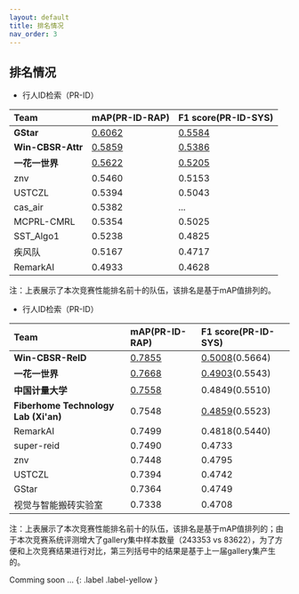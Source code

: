 ```yaml
---
layout: default
title: 排名情况
nav_order: 3
---
```


## 排名情况

* 行人ID检索（PR-ID）

|Team|mAP(PR-ID-RAP)|F1 score(PR-ID-SYS)|
|:----|:----|:----|
|**GStar**|<u>0.6062</u>|<u>0.5584</u>|
|**Win-CBSR-Attr**|<u>0.5859</u>|<u>0.5386</u>|
|**一花一世界**|<u>0.5622</u>|<u>0.5205</u>|
|znv|0.5460|0.5153|
|USTCZL|0.5394|0.5043|
|cas_air|0.5382|...|
|MCPRL-CMRL|0.5354|0.5025|
|SST_Algo1|0.5238|0.4825|
|疾风队|0.5167|0.4717|
|RemarkAI|0.4933|0.4628|

注：上表展示了本次竞赛性能排名前十的队伍，该排名是基于mAP值排列的。

* 行人ID检索（PR-ID）

|Team|mAP(PR-ID-RAP)|F1 score(PR-ID-SYS)|
|:----|:----|:----|
|**Win-CBSR-ReID**|<u>0.7855</u>|<u>0.5008</u>(0.5664)|
|**一花一世界**|<u>0.7668</u>|<u>0.4903</u>(0.5543)|
|**中国计量大学**|<u>0.7558</u>|0.4849(0.5510)|
|**Fiberhome Technology Lab (Xi'an)**|0.7548|<u>0.4859</u>(0.5523)|
|RemarkAI|0.7499|0.4818(0.5440)|
|super-reid|0.7490|0.4733|
|znv|0.7448|0.4795|
|USTCZL|0.7394|0.4742|
|GStar|0.7364|0.4749|
|视觉与智能搬砖实验室|0.7338|0.4708|

注：上表展示了本次竞赛性能排名前十的队伍，该排名是基于mAP值排列的；由于本次竞赛系统评测增大了gallery集中样本数量（243353 vs 83622），为了方便和上次竞赛结果进行对比，第三列括号中的结果是基于上一届gallery集产生的。

Comming soon ...
{: .label .label-yellow }
